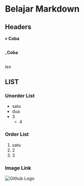 # Belajar Markdown

## Headers

`#` 
**Coba**
##
_**Coba**
## 
_tes_

## LIST
### Unorder List
- satu
- dua
- 3
    - 4
### Order List
1. satu
2. 2
3. 3

### Image Link
![Github Logo](https://github.githubassets.com/images/modules/open_graph/github-mark.png)

